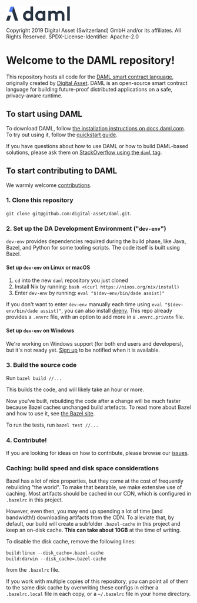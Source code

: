[![DAML logo](daml-logo.png)](https://www.daml.com)

Copyright 2019 Digital Asset (Switzerland) GmbH and/or its affiliates. All Rights Reserved.
SPDX-License-Identifier: Apache-2.0

# Welcome to the DAML repository!

This repository hosts all code for the [DAML smart contract language](https://daml.com/), originally created by
[Digital Asset](https://www.digitalasset.com). DAML is an open-source smart contract language for building future-proof distributed applications on a safe, privacy-aware runtime.

## To start using DAML

To download DAML, follow [the installation instructions on docs.daml.com](https://docs.daml.com/getting-started/installation.html).
To try out using it, follow the [quickstart guide](https://docs.daml.com/getting-started/quickstart.html).

If you have questions about how to use DAML or how to build DAML-based solutions, please ask
them on [StackOverflow using the `daml` tag](https://stackoverflow.com/tags/daml).

## To start contributing to DAML

We warmly welcome [contributions](./CONTRIBUTING.md).

### 1. Clone this repository

`git clone git@github.com:digital-asset/daml.git`.

### 2. Set up the DA Development Environment ("`dev-env`")

`dev-env` provides dependencies required during the build phase, like Java, Bazel, and Python
for some tooling scripts. The code itself is built using Bazel.

#### Set up `dev-env` on Linux or macOS

1. `cd` into the new `daml` repository you just cloned
2. Install Nix by running: `bash <(curl https://nixos.org/nix/install)`
3. Enter `dev-env` by running: `eval "$(dev-env/bin/dade assist)"`

If you don't want to enter `dev-env` manually each time using `eval "$(dev-env/bin/dade assist)"`,
you can also install [direnv](https://direnv.net). This repo already provides a `.envrc`
file, with an option to add more in a `.envrc.private` file.

#### Set up `dev-env` on Windows

We're working on Windows support (for both end users and developers), but it's not ready yet.
[Sign up](https://hub.daml.com/sdk/windows) to be notified when it is available.

### 3. Build the source code

Run `bazel build //...`

This builds the code, and will likely take an hour or more.

Now you've built, rebuilding the code after a change will be much faster because Bazel caches
unchanged build artefacts. To read more about Bazel and how to use it, see [the Bazel site](https://bazel.build).

To run the tests, run `bazel test //...`

### 4. Contribute!

If you are looking for ideas on how to contribute, please browse our
[issues](https://github.com/digital-asset/daml/issues).

### Caching: build speed and disk space considerations

Bazel has a lot of nice properties, but they come at the cost of frequently rebuilding "the world".
To make that bearable, we make extensive use of caching. Most artifacts should be cached in our CDN,
which is configured in `.bazelrc` in this project.

However, even then, you may end up spending a lot of time (and bandwidth!) downloading artifacts from
the CDN. To alleviate that, by default, our build will create a subfolder `.bazel-cache` in this
project and keep an on-disk cache. **This can take about 10GB** at the time of writing.

To disable the disk cache, remove the following lines:

```
build:linux --disk_cache=.bazel-cache
build:darwin --disk_cache=.bazel-cache
```

from the `.bazelrc` file.

If you work with multiple copies of this repository, you can point all of them to the same disk cache
by overwriting these configs in either a `.bazelrc.local` file in each copy, or a `~/.bazelrc` file
in your home directory.
